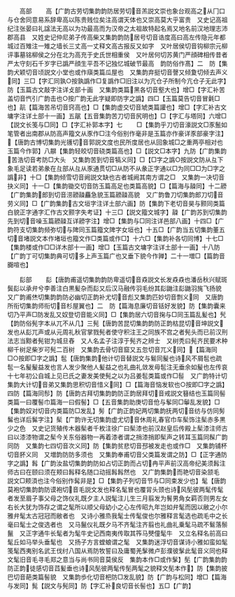 <!-- { "loadSidebar": true } -->






　　高部
　　高【广韵古劳切集韵韵防居劳切音羔説文崇也象台观高之从冂口与仓舍同意易系辞卑高以陈贵贱位矣注高谓天体也又崇高莫大乎富贵　又史记高祖纪注张晏曰礼諡法无高以为功最高而为汉帝之太祖故特起名焉又地名前汉地理志沛郡高县　又姓史记仲尼弟子传高柴又集韵韵防居号切音诰度高曰高左传隐元年都城过百雉注一雉之墙长三丈高一丈释文高古报反又如字　又叶居侯切音钩柳宗元柳评事墓铭柳侯之分在北为高充于史氏世相重侯　又叶居何切苏黄门严顔碑相传昔者严太守刻石千岁字已譌严顔生平吾不记独忆城破节最高　韵防俗作髙】二　防【集韵犬颖切音顷説文小堂也或作廎类篇瓜屋也　又集韵弃挺切音謦又倾夐切倾去声义同】三□【字汇同孰○按孰譌作□复譌作□旧注以为亢仓子所制今亢仓子无此字】防【玉篇古文敲字注详攴部十画　又集韵类篇黑各切音壑大也】增□【字汇补苦盖切音忾引广韵击也○按广韵无此字疑即防字之譌】四□【玉篇莫告切音冒氉□也】髚【篇海苦吊切音窍高也】□【集韵虚交切音虓类篇讙也】增□【字汇补古文墉字注详土部十一画】五髛【五音集韵苦刀切音尻明也】□【字汇与塔同】六增□【説文长笺与□同】□【字汇补郭本字】七
　　□【集韵乎刀切音濠説文□豕鬛如笔管者出南郡从防高声籀文从豕作□注今俗别作毫非是玉篇亦作豪详豕部豪字注】【唐韵古博切集韵光镬切音郭説文度也民所度居也从回象城□之重两亭相对也玉篇今作郭】八髜【集韵轻皎切音硗类篇高也】□【説文□本字】九防【广韵集韵苦浩切音考防□大头　又集韵苦到切音犒义同】□【□字之譌○按説文防从彑下象毛足读若弟彖在彑部从彑从豕通贯切□从防不从彖正字通以□为同□□为□字之譌非】十□【集韵倾雪切音阙説文缺也古者城阙其南方谓之□　又集韵一决切音抉义同】十一□【集韵锄交切音防玉篇高足也类篇高貌】□【篇海与髞同】十二髝【广韵集韵郎到切音涝髝髞麤急貌玉篇髝髞高貌　又广韵鲁刀切集韵郎刀切音劳义同】□【广韵集韵古文垣字注详土部六画】防【集韵下老切音昊与颢同类篇白貌正字通字汇作古文颢字失考证】十三□【説文籀文城字】髞【广韵苏到切集韵先到切音噪玉篇髝髞互详髝字注】增□【集韵与□同注详邑部八画】十四□【广韵符支切集韵频弥切与陴同玉篇籀文陴字女垣也】十五□【广韵当五切集韵董五切音堵説文本作堵垣也籀文作□类篇或作□】十六□【集韵补各切同博】十七□【集韵楼或作□□详木部十一画】增□【玉篇古文墉字注详土部十一画】十八防【广韵丁可切集韵典可切多上声玉篇广也又垂下貌今作亸】二十一増□【篇韵音嚻喧也】






　　髟部
　　髟【唐韵甫遥切集韵韵防卑遥切音猋説文长发猋猋也潘岳秋兴赋斑鬓髟以承弁兮李善注白黒髪杂而髟又后汉马融传羽毛纷其髟鼬注髟鼬羽旄飞扬貌　又广韵甫烋切集韵韵防必幽切正韵补尤切音彪又集韵匹妙切音剽义同　又唐韵所衔切集韵师衔切音杉屋翼也】二　防【篇海息廉切音铦好发貌】防【集韵囊来切乃平声□防发乱又奴登切音能义同】□【集韵居六切音掬与□同玉篇乱髪也】髠【韵防俗髡字本从兀不从几】三髡【唐韵苦昆切集韵韵防正韵枯昆切音坤説文发也从髟兀声或从元周礼秋官掌戮髡者使守积注王之同族不宫之者髡头而已前汉刑法志当黥者髡钳为城旦舂　又人名孟子注淳于髡齐之辨士　又树秃曰髡齐民要术种柳千树足柴岁可髡二百树　又集韵去骨切音窟又五忽切音兀义同】【篇海同□○按即□字之譌】髢【唐韵集韵他计切音替説文与鬄同髲也诗风不屑髢也疏髢一名髲髲益发也言人发少聚他人髪益之也礼曲礼敛发毋髢注无垂余如髲也左传哀十七年初公自城上见已氏之妻发美使髡之以为吕姜髢类篇或作□髰　又广韵特计切集韵大计切音弟又集韵思积切音惜义同】□【篇海音恼发软也○按即□字之譌】四防【篇海同髿】防【唐韵古拜切集韵韵防正韵居拜切音戒説文簮结也玉篇同髻类篇一曰覆髻巾篇海一曰假髻】□【五音集韵助庚切音伧与鬇同□鬡乱发貌】□【集韵奴对切音内类篇防□发乱】髣【广韵正韵妃两切集韵抚两切音纺与仿同髣髴也详后髴字注】髤【广韵许无切集韵虚尤切音休周礼春官巾车髤饰注髤赤多黒少之色　又史记货殖传木器髤者千枚注徐广曰髤漆也前汉赵皇后传殿上髤漆注师古曰以漆漆物谓之髤今关东俗器物一再着漆者谓之捎漆捎即髤声之转耳玉篇同髹广韵同防　又集韵七四切音次义同】防【集韵贫悲切音邳被发走也或作□　又集韵铺杯切音肧义同　又増韵防防多须也　又集韵奉甫切音父类篇发谓之防】□【正字通防字之譌】髥【广韵汝盐切集韵韵防如占切正韵而占切冉平声前汉高帝纪美须髥注师古曰在颐曰须在颊曰髥释名随口动摇髥髥然也　又广韵集韵而艳切音染颔毛　説文□颊湏也注今俗别作髯非是】□【集韵子列切音节与□同束发少也】髦【唐韵莫袍切集韵韵防谟袍切音毛説文发也释名髦冒也覆冐头颈也诗风髧彼两髦传髦者发至眉子事父母之饰仪礼既夕主人説髦注儿生三月翦发为鬌男角女羁否则男左女右长大犹为饰存之谓之髦所以顺父母幼小之心左传昭九年岂如弁髦而因以敝之小尔雅弁髦太古冠冠而敝者也　又诗小雅烝我髦士传髦俊也尔雅释言髦选也疏毛中之长毫曰髦士之俊选者也　又马鬣仪礼既夕马不齐髦注齐翦也礼曲礼乗髦马疏不鬄落鬃鬣　又正字通牛长髦者为髦牛史记西南夷传取其筰马僰僮髦牛　又立名释名前高曰髦丘如马举头垂髦也　又扬子方言螳蜋谓之髦　又集韵迷浮切音谋诗小雅如蛮如髦笺髦西夷别名武王伐纣八国从焉防牧誓曰及庸蜀羌髳微卢彭濮彼髳此髦音义同也释文髦旧音毛寻毛郑之意当与尚书同音莫侯反　集韵本作□或作髳】髧【广韵集韵韵防正韵徒感切音蓞髪垂也诗风髧彼两髦传髧两髦之貌释文髧本作】防【集韵披巴切音葩类篇髻貌　又集韵歩化切音杷防□发乱貌】防【广韵与松同】增□【篇海与发同】髨【説文与髡同】防【字汇补良切音长髻也】五□【广韵】
